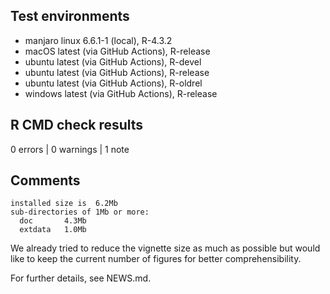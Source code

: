 ## Test environments

* manjaro linux 6.6.1-1 (local), R-4.3.2
* macOS latest (via GitHub Actions), R-release
* ubuntu latest (via GitHub Actions), R-devel
* ubuntu latest (via GitHub Actions), R-release
* ubuntu latest (via GitHub Actions), R-oldrel
* windows latest (via GitHub Actions), R-release


## R CMD check results

0 errors | 0 warnings | 1 note


## Comments

    installed size is  6.2Mb
    sub-directories of 1Mb or more:
      doc       4.3Mb
      extdata   1.0Mb

We already tried to reduce the vignette size as much as possible but would like
to keep the current number of figures for better comprehensibility.

For further details, see NEWS.md.

